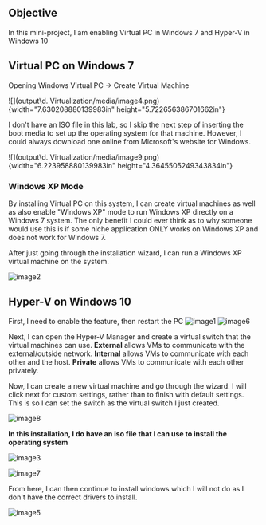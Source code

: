 ## Objective
In this mini-project, I am enabling Virtual PC in Windows 7 and Hyper-V in Windows 10

## Virtual PC on Windows 7

Opening Windows Virtual PC -\> Create Virtual Machine

![](output\d. Virtualization/media/image4.png){width="7.630208880139983in"
height="5.722656386701662in"}

I don't have an ISO file in this lab, so I skip the next step of
inserting the boot media to set up the operating system for that
machine. However, I could always download one online from Microsoft's
website for Windows.

![](output\d. Virtualization/media/image9.png){width="6.223958880139983in"
height="4.3645505249343834in"}

### Windows XP Mode

By installing Virtual PC on this system, I can create virtual machines
as well as also enable "Windows XP" mode to run Windows XP directly on a
Windows 7 system. The only benefit I could ever think as to why someone
would use this is if some niche application ONLY works on Windows XP and
does not work for Windows 7.

After just going through the installation wizard, I can run a Windows XP
virtual machine on the system.

![image2](https://github.com/user-attachments/assets/035a8ce4-a2ee-4dbb-b416-86d4ed44b041)


## Hyper-V on Windows 10

First, I need to enable the feature, then restart the PC
![image1](https://github.com/user-attachments/assets/b369123a-4ff8-4772-b078-7faf248cc8bd)
![image6](https://github.com/user-attachments/assets/2082a4f3-698f-43bb-84b3-61123c1e6588)


Next, I can open the Hyper-V Manager and create a virtual switch that
the virtual machines can use. **External** allows VMs to communicate
with the external/outside network. **Internal** allows VMs to
communicate with each other and the host. **Private** allows VMs to
communicate with each other privately.

Now, I can create a new virtual machine and go through the wizard. I
will click next for custom settings, rather than to finish with default
settings. This is so I can set the switch as the virtual switch I just
created.

![image8](https://github.com/user-attachments/assets/28b5cf79-61a5-47b3-8e6c-8c87c2a02213)


**In this installation, I do have an iso file that I can use to install
the operating system**

![image3](https://github.com/user-attachments/assets/60815fee-d11a-4232-86f8-74035782c383)


![image7](https://github.com/user-attachments/assets/7b5c05ec-21d6-4c1e-889f-bd505056003d)


From here, I can then continue to install windows which I will not do as
I don't have the correct drivers to install.

![image5](https://github.com/user-attachments/assets/c50b3849-fa10-4a54-99b4-f242796e02dd)

